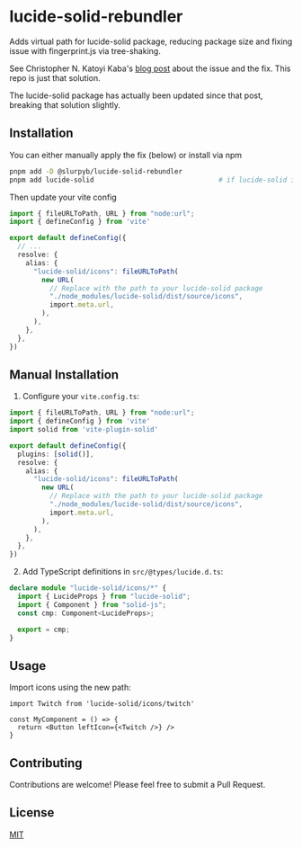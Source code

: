 # lucide-solid-rebundler

Adds virtual path for lucide-solid package, reducing package size and fixing issue with fingerprint.js via tree-shaking.

See Christopher N. Katoyi Kaba's [blog post](https://christopher.engineering/en/blog/lucide-icons-with-vite-dev-server/) about the issue and the fix. This repo is just that solution.

The lucide-solid package has actually been updated since that post, breaking that solution slightly.

## Installation
You can either manually apply the fix (below) or install via npm
```bash
pnpm add -D @slurpyb/lucide-solid-rebundler
pnpm add lucide-solid                               # if lucide-solid is not installed
```

Then update your vite config
```typescript
import { fileURLToPath, URL } from "node:url";
import { defineConfig } from 'vite'

export default defineConfig({
  // ...
  resolve: {
    alias: {
      "lucide-solid/icons": fileURLToPath(
        new URL(
          // Replace with the path to your lucide-solid package
          "./node_modules/lucide-solid/dist/source/icons",
          import.meta.url,
        ),
      ),
    },
  },
})
```

## Manual Installation

1. Configure your `vite.config.ts`:

```typescript
import { fileURLToPath, URL } from "node:url";
import { defineConfig } from 'vite'
import solid from 'vite-plugin-solid'

export default defineConfig({
  plugins: [solid()],
  resolve: {
    alias: {
      "lucide-solid/icons": fileURLToPath(
        new URL(
          // Replace with the path to your lucide-solid package
          "./node_modules/lucide-solid/dist/source/icons",
          import.meta.url,
        ),
      ),
    },
  },
})

```

2. Add TypeScript definitions in `src/@types/lucide.d.ts`:

```typescript
declare module "lucide-solid/icons/*" {
  import { LucideProps } from "lucide-solid";
  import { Component } from "solid-js";
  const cmp: Component<LucideProps>;

  export = cmp;
}
```

## Usage

Import icons using the new path:

```tsx
import Twitch from 'lucide-solid/icons/twitch'

const MyComponent = () => {
  return <Button leftIcon={<Twitch />} />
}
```


## Contributing
Contributions are welcome! Please feel free to submit a Pull Request.


## License

[MIT](LICENSE)
